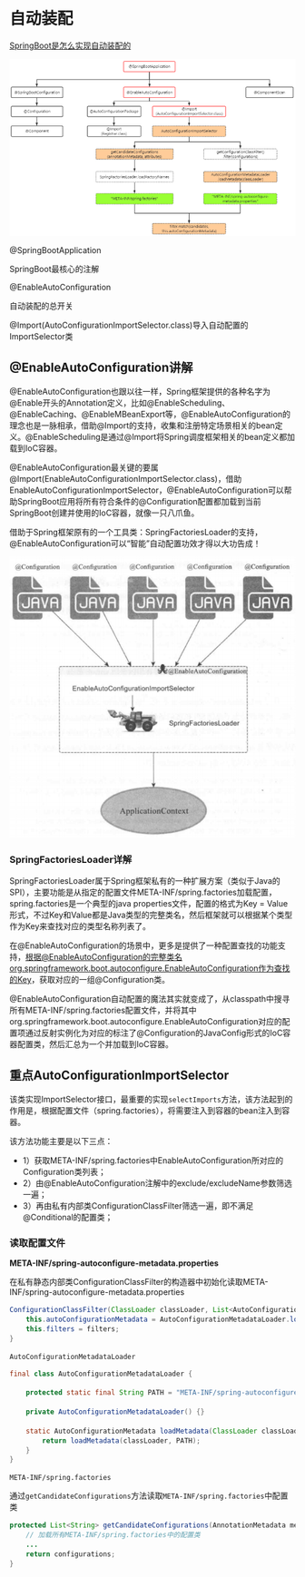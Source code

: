 # 自动装配

[SpringBoot是怎么实现自动装配的](http://autumn200.com/2020/06/27/spring-boot-autoconfig/)

![1593247016438](img\1593247016438.png)

@SpringBootApplication

SpringBoot最核心的注解

@EnableAutoConfiguration

自动装配的总开关

@Import(AutoConfigurationImportSelector.class)导入自动配置的ImportSelector类

## @EnableAutoConfiguration讲解

@EnableAutoConfiguration也跟以往一样，Spring框架提供的各种名字为@Enable开头的Annotation定义，比如@EnableScheduling、@EnableCaching、@EnableMBeanExport等，@EnableAutoConfiguration的理念也是一脉相承，借助@Import的支持，收集和注册特定场景相关的bean定义。@EnableScheduling是通过@Import将Spring调度框架相关的bean定义都加载到IoC容器。

@EnableAutoConfiguration最关键的要属@Import(EnableAutoConfigurationImportSelector.class)，借助EnableAutoConfigurationImportSelector，@EnableAutoConfiguration可以帮助SpringBoot应用将所有符合条件的@Configuration配置都加载到当前SpringBoot创建并使用的IoC容器，就像一只八爪鱼。

借助于Spring框架原有的一个工具类：SpringFactoriesLoader的支持，@EnableAutoConfiguration可以“智能”自动配置功效才得以大功告成！

![image-20211225231846558](img\20211225231846558.png)

### SpringFactoriesLoader详解

SpringFactoriesLoader属于Spring框架私有的一种扩展方案（类似于Java的SPI），主要功能是从指定的配置文件META-INF/spring.factories加载配置，spring.factories是一个典型的java properties文件，配置的格式为Key = Value形式，不过Key和Value都是Java类型的完整类名，然后框架就可以根据某个类型作为Key来查找对应的类型名称列表了。

在@EnableAutoConfiguration的场景中，更多是提供了一种配置查找的功能支持，根据@EnableAutoConfiguration的完整类名org.springframework.boot.autoconfigure.EnableAutoConfiguration作为查找的Key，获取对应的一组@Configuration类。

@EnableAutoConfiguration自动配置的魔法其实就变成了，从classpath中搜寻所有META-INF/spring.factories配置文件，并将其中org.springframework.boot.autoconfigure.EnableAutoConfiguration对应的配置项通过反射实例化为对应的标注了@Configuration的JavaConfig形式的IoC容器配置类，然后汇总为一个并加载到IoC容器。

## 重点AutoConfigurationImportSelector

该类实现ImportSelector接口，最重要的实现`selectImports`方法，该方法起到的作用是，根据配置文件（spring.factories），将需要注入到容器的bean注入到容器。

该方法功能主要是以下三点：

* 1）获取META-INF/spring.factories中EnableAutoConfiguration所对应的Configuration类列表；
* 2）由@EnableAutoConfiguration注解中的exclude/excludeName参数筛选一遍；
* 3）再由私有内部类ConfigurationClassFilter筛选一遍，即不满足@Conditional的配置类；

### 读取配置文件

**META-INF/spring-autoconfigure-metadata.properties**

在私有静态内部类ConfigurationClassFilter的构造器中初始化读取META-INF/spring-autoconfigure-metadata.properties

```java
ConfigurationClassFilter(ClassLoader classLoader, List<AutoConfigurationImportFilter> filters) {
    this.autoConfigurationMetadata = AutoConfigurationMetadataLoader.loadMetadata(classLoader);
    this.filters = filters;
}
```

`AutoConfigurationMetadataLoader`

```java
final class AutoConfigurationMetadataLoader {
	
    protected static final String PATH = "META-INF/spring-autoconfigure-metadata.properties";
    
    private AutoConfigurationMetadataLoader() {}
    
    static AutoConfigurationMetadata loadMetadata(ClassLoader classLoader) {
        return loadMetadata(classLoader, PATH);
    }
}
```

`META-INF/spring.factories`

通过`getCandidateConfigurations`方法读取`META-INF/spring.factories`中配置类

```java
protected List<String> getCandidateConfigurations(AnnotationMetadata metadata, AnnotationAttributes attributes) {
    // 加载所有META-INF/spring.factories中的配置类
    ...
    return configurations;
}
```

